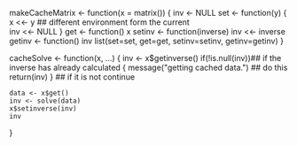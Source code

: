 makeCacheMatrix <- function(x = matrix()) {
    inv <- NULL
    set <- function(y) {
        x <<- y  ## different environment form the current  
        inv <<- NULL
    }
    get <- function() x
    setinv <- function(inverse) inv <<- inverse
    getinv <- function() inv
    list(set=set, get=get, setinv=setinv, getinv=getinv)
}

cacheSolve <- function(x, ...) {
    inv <- x$getinverse()
    if(!is.null(inv))## if the inverse has already calculated {
        message("getting cached data.") ## do this
        return(inv)
    }
    ## if it is not continue
    
    data <- x$get()
    inv <- solve(data)
    x$setinverse(inv)
    inv
}
